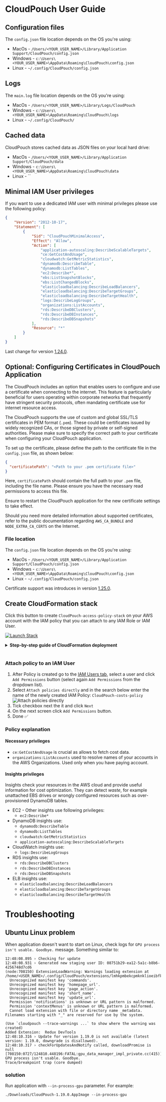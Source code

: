 # CloudPouch User Guide

## Configuration files
The `config.json` file location depends on the OS you're using:

* MacOs - `/Users/<YOUR_USER_NAME>/Library/Application Support/CloudPouch/config.json`
* Windows - `c:\Users\<YOUR_USER_NAME>\AppData\Roaming\CloudPouch\config.json`
* Linux - `~/.config/CloudPouch/config.json`
## Logs
The `main.log` file location depends on the OS you're using:

* MacOs - `/Users/<YOUR_USER_NAME>/Library/Logs/CloudPouch`
* Windows - `c:\Users\<YOUR_USER_NAME>\AppData\Roaming\CloudPouch\logs`
* Linux - `~/.config/CloudPouch/`

## Cached data
CloudPouch stores cached data as JSON files on your local hard drive:
* MacOs - `/Users/<YOUR_USER_NAME>/Library/Application Support/CloudPouch/data`
* Windows - `c:\Users\<YOUR_USER_NAME>\AppData\Roaming\CloudPouch\data`
* Linux - ``


## Minimal IAM User privileges
If you want to use a dedicated IAM user with minimal privileges please use the following policy:
```JSON
{
    "Version": "2012-10-17",
    "Statement": [
        {
            "Sid": "CloudPouchMinimalAccess",
            "Effect": "Allow",
            "Action": [
                "application-autoscaling:DescribeScalableTargets",
                "ce:GetCostAndUsage",
                "cloudwatch:GetMetricStatistics",
                "dynamodb:DescribeTable",
                "dynamodb:ListTables",
                "ec2:Describe*",
                "ebs:ListSnapshotBlocks",
                "ebs:ListChangedBlocks",
                "elasticloadbalancing:DescribeLoadBalancers",
                "elasticloadbalancing:DescribeTargetGroups",
                "elasticloadbalancing:DescribeTargetHealth",
                "logs:DescribeLogGroups",
                "organizations:ListAccounts",
                "rds:DescribeDBClusters",
                "rds:DescribeDBInstances",
                "rds:DescribeDBSnapshots"
            ],
            "Resource": "*"
        }
    ]
}
```
Last change for version [1.24.0](https://github.com/CloudPouch/CloudPouch.dev/releases/tag/v1.24.0).

## Optional: Configuring Certificates in CloudPouch Application
The CloudPouch includes an option that enables users to configure and use a certificate when connecting to the internet. This feature is particularly beneficial for users operating within corporate networks that frequently have stringent security protocols, often mandating certificate use for internet resource access.

The CloudPouch supports the use of custom and global SSL/TLS certificates in PEM format (`.pem`). These could be certificates issued by widely recognized CAs, or those signed by private or self-signed authorities. Please make sure to specify the correct path to your certificate when configuring your CloudPouch application.

To set up the certificate, please define the path to the certificate file in the `config.json` file, as shown below:
```JSON
{
  "certificatePath": "<Path to your .pem certificate file>"
}
```

Here, `certificatePath` should contain the full path to your `.pem` file, including the file name. Please ensure you have the necessary read permissions to access this file.

Ensure to restart the CloudPouch application for the new certificate settings to take effect.

Should you need more detailed information about supported certificates, refer to the public documentation regarding `AWS_CA_BUNDLE` and `NODE_EXTRA_CA_CERTS` on the Internet.

### File location
The `config.json` file location depends on the OS you're using:

* MacOs - `/Users/<YOUR_USER_NAME>/Library/Application Support/CloudPouch/config.json`
* Windows - `c:\Users\<YOUR_USER_NAME>\AppData\Roaming\CloudPouch\config.json`
* Linux - `~/.config/CloudPouch/config.json`


Certificate support was introduces in version [1.25.0](https://github.com/CloudPouch/CloudPouch.dev/releases/tag/v1.25.0).

## Create CloudFormation stack
Click this button to create `CloudPouch-access-policy-stack` on your AWS account with the IAM policy that you can attach to any IAM Role or IAM User.

[![Launch Stack](https://s3.amazonaws.com/cloudformation-examples/cloudformation-launch-stack.png)](https://console.aws.amazon.com/cloudformation/home#/stacks/new?stackName=CloudPouch-access-policy-stack&templateURL=https://cloudpouch-public.s3.amazonaws.com/cloudformation-policy.yml)

<details>
<summary><b>Step-by-step guide of CloudFormation deployment</b></summary><p>

1. This is the first CloudFormation service console with the template already pre-loaded. Click `Next`.
![](../images/cf-creation-01.png)
1. There are parameters to set. Click `Next`.
![](../images/cf-creation-02.png)
1. Leaver everything as is. Click `Next`.
![](../images/cf-creation-03.png)
![](../images/cf-creation-04.png)
1. Review and click `Next`.
![](../images/cf-creation-05.png)
![](../images/cf-creation-06.png)
1. CloudFormation deployment starts.
![](../images/cf-creation-07.png)
1. After a moment it is finished.
![](../images/cf-creation-08.png)
1. Go to [IAM Policies](https://us-east-1.console.aws.amazon.com/iamv2/home#/policies) tab and find the policy named `CloudPouch-costs-policy`.
![](../images/cf-creation-09.png)
1. Now you need to add this policy to an IAM User or a Role.
</p>
</details>

<br />

### Attach policy to an IAM User
1. After Policy is created go to the [IAM Users tab](https://us-east-1.console.aws.amazon.com/iamv2/home?region=us-east-1#/users), select a user and click `Add Permissions` button (select again `Add Permissions` from the dropdown list).
1. Select `Attach policies directly` and in the search below enter the name of the newly created IAM Policy: `CloudPouch-costs-policy` ![Attach policies directly](../images/add_permissions.png)
1. Tick checkbox next the it and click `Next`
1. On the next screen click `Add Permissions` button.
1. Done ✅
### Policy explanation
#### Necessary privileges
* `ce:GetCostAndUsage` is crucial as allows to fetch cost data. 
* `organizations:ListAccounts` used to resolve names of your accounts in the AWS Organizations. Used only when you have paying account.

#### Insights privileges 
Insights check your resources in the AWS cloud and provide useful information for cost optimization. They can detect *waste*, for example unattached EBS drives or wrongly configured resources such as over-provisioned DynamoDB tables.

* EC2 - Other insights use following privileges:
    * `ec2:Describe*`
* DynamoDB insights use:
    * `dynamodb:DescribeTable`
    * `dynamodb:ListTables`
    * `cloudwatch:GetMetricStatistics`
    * `application-autoscaling:DescribeScalableTargets`
* CloudWatch insights use:
    * `logs:DescribeLogGroups`
* RDS insights use:
    - `rds:DescribeDBClusters`
    - `rds:DescribeDBInstances`
    - `rds:DescribeDBSnapshots`
* ELB insights use:
    - `elasticloadbalancing:DescribeLoadBalancers`
    - `elasticloadbalancing:DescribeTargetGroups`
    - `elasticloadbalancing:DescribeTargetHealth`


# Troubleshooting

## Ubuntu Linux problem

When application doesn't want to start on Linux, check logs for `GPU process isn't usable. Goodbye.` message. Something similar to:

```
12:48:08.895 › Checking for update
12:48:08.931 › Generated new staging user ID: 08751b29-ea12-5a1c-b8b6-4256748d7cd6
(node:708150) ExtensionLoadWarning: Warnings loading extension at /home/<USER_NAME>/.config/CloudPouch/extensions/lmhkpmbekcpmknklioeibfkpmmfibljd:
  Unrecognized manifest key 'commands'.
  Unrecognized manifest key 'homepage_url'.
  Unrecognized manifest key 'page_action'.
  Unrecognized manifest key 'short_name'.
  Unrecognized manifest key 'update_url'.
  Permission 'notifications' is unknown or URL pattern is malformed.
  Permission 'contextMenus' is unknown or URL pattern is malformed.
  Cannot load extension with file or directory name _metadata. Filenames starting with "_" are reserved for use by the system.

(Use `cloudpouch --trace-warnings ...` to show where the warning was created)
Added Extension:  Redux DevTools
12:48:10.316 › Update for version 1.19.0 is not available (latest version: 1.19.0, downgrade is disallowed).
12:48:10.317 › checkForUpdatesAndNotify called, downloadPromise is null
[708150:0727/124810.448196:FATAL:gpu_data_manager_impl_private.cc(415)] GPU process isn't usable. Goodbye.
Trace/breakpoint trap (core dumped)
```
### solution
Run application with `--in-process-gpu` parameter. For example:
```
./Downloads/CloudPouch-1.19.0.AppImage --in-process-gpu
```

